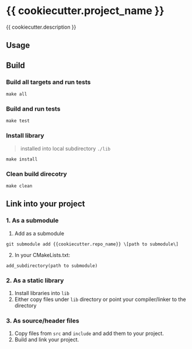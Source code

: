 # {{ cookiecutter.project_name }}

{{ cookiecutter.description }}


## Usage


## Build

### Build all targets and run tests

```
make all
```

### Build and run tests

```
make test
```

### Install library

> installed into local subdirectory `./lib`

```
make install
```

### Clean build direcotry

```
make clean
```

## Link into your project

### 1. As a submodule

1. Add as a submodule

```
git submodule add {{cookiecutter.repo_name}} \[path to submodule\]
```

2. In your CMakeLists.txt:

```
add_subdirectory(path to submodule)
```

### 2. As a static library

1. Install libraries into `lib`
2. Either copy files under `lib` directory or point your compiler/linker to the directory

### 3. As source/header files

1. Copy files from `src` and `include` and add them to your project.
2. Build and link your project.

